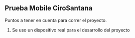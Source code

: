 ## Prueba Mobile **CiroSantana**

Puntos a tener en cuenta para correr el proyecto.
1. Se uso un dispositivo real para el desarrollo del proyecto